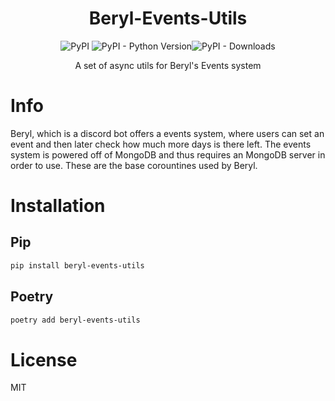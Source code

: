 <div align=center>

# Beryl-Events-Utils

![PyPI](https://img.shields.io/pypi/v/beryl-events-utils?label=PyPi&logo=pypi&logoColor=white) ![PyPI - Python Version](https://img.shields.io/pypi/pyversions/beryl-events-utils?label=Python&logo=python&logoColor=white)![PyPI - Downloads](https://img.shields.io/pypi/dd/beryl-events-utils?label=PyPi%20Downloads&logo=pypi&logoColor=white)

A set of async utils for Beryl's Events system

<div align=left>

# Info

Beryl, which is a discord bot offers a events system, where users can set an event and then later check how much more days is there left. The events system is powered off of MongoDB and thus requires an MongoDB server in order to use. These are the base corountines used by Beryl.

# Installation

## Pip

```sh
pip install beryl-events-utils
```

## Poetry

```sh
poetry add beryl-events-utils
```

# License

MIT
